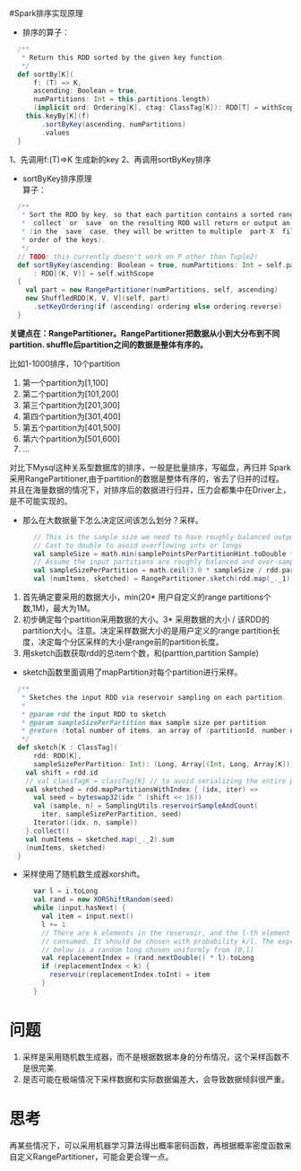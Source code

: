 #Spark排序实现原理

* 排序的算子：
```scala
  /**
   * Return this RDD sorted by the given key function.
   */
  def sortBy[K](
      f: (T) => K,
      ascending: Boolean = true,
      numPartitions: Int = this.partitions.length)
      (implicit ord: Ordering[K], ctag: ClassTag[K]): RDD[T] = withScope {
    this.keyBy[K](f)
        .sortByKey(ascending, numPartitions)
        .values
  }

```

1、先调用f:(T)=>K 生成新的key
2、再调用sortByKey排序

* sortByKey排序原理  
算子：
```scala
  /**
   * Sort the RDD by key, so that each partition contains a sorted range of the elements. Calling
   * `collect` or `save` on the resulting RDD will return or output an ordered list of records
   * (in the `save` case, they will be written to multiple `part-X` files in the filesystem, in
   * order of the keys).
   */
  // TODO: this currently doesn't work on P other than Tuple2!
  def sortByKey(ascending: Boolean = true, numPartitions: Int = self.partitions.length)
      : RDD[(K, V)] = self.withScope
  {
    val part = new RangePartitioner(numPartitions, self, ascending)
    new ShuffledRDD[K, V, V](self, part)
      .setKeyOrdering(if (ascending) ordering else ordering.reverse)
  }
```

**关键点在：RangePartitioner。RangePartitioner把数据从小到大分布到不同partition.
shuffle后partition之间的数据是整体有序的。**

比如1-1000排序，10个partition  

1. 第一个partition为[1,100]  
2. 第二个partition为[101,200]  
3. 第三个partition为[201,300]
4. 第四个partition为[301,400]
5. 第五个partition为[401,500]
6. 第六个partition为[501,600]
7. ...

对比下Mysql这种关系型数据库的排序，一般是批量排序，写磁盘，再归并
Spark采用RangePartitioner,由于partition的数据是整体有序的，省去了归并的过程。
并且在海量数据的情况下，对排序后的数据进行归并，压力会都集中在Driver上，是不可能实现的。


* 那么在大数据量下怎么决定区间该怎么划分？采样。
```scala
      // This is the sample size we need to have roughly balanced output partitions, capped at 1M.
      // Cast to double to avoid overflowing ints or longs
      val sampleSize = math.min(samplePointsPerPartitionHint.toDouble * partitions, 1e6)
      // Assume the input partitions are roughly balanced and over-sample a little bit.
      val sampleSizePerPartition = math.ceil(3.0 * sampleSize / rdd.partitions.length).toInt
      val (numItems, sketched) = RangePartitioner.sketch(rdd.map(_._1), sampleSizePerPartition)
```

1. 首先确定要采用的数据大小，min(20* 用户自定义的range partitions个数,1M)，最大为1M。
2. 初步确定每个partition采用数据的大小。3* 采用数据的大小 / 该RDD的partition大小。注意。决定采样数据大小的是用户定义的range partition长度，决定每个分区采样的大小是range前的partition长度。
3. 用sketch函数获取rdd的总item个数，和(parttion,partition Sample)


* sketch函数里面调用了mapPartition对每个partition进行采样。  

```scala
  /**
   * Sketches the input RDD via reservoir sampling on each partition.
   *
   * @param rdd the input RDD to sketch
   * @param sampleSizePerPartition max sample size per partition
   * @return (total number of items, an array of (partitionId, number of items, sample))
   */
  def sketch[K : ClassTag](
      rdd: RDD[K],
      sampleSizePerPartition: Int): (Long, Array[(Int, Long, Array[K])]) = {
    val shift = rdd.id
    // val classTagK = classTag[K] // to avoid serializing the entire partitioner object
    val sketched = rdd.mapPartitionsWithIndex { (idx, iter) =>
      val seed = byteswap32(idx ^ (shift << 16))
      val (sample, n) = SamplingUtils.reservoirSampleAndCount(
        iter, sampleSizePerPartition, seed)
      Iterator((idx, n, sample))
    }.collect()
    val numItems = sketched.map(_._2).sum
    (numItems, sketched)
  }
```

* 采样使用了随机数生成器xorshift。

```scala
      var l = i.toLong
      val rand = new XORShiftRandom(seed)
      while (input.hasNext) {
        val item = input.next()
        l += 1
        // There are k elements in the reservoir, and the l-th element has been
        // consumed. It should be chosen with probability k/l. The expression
        // below is a random long chosen uniformly from [0,l)
        val replacementIndex = (rand.nextDouble() * l).toLong
        if (replacementIndex < k) {
          reservoir(replacementIndex.toInt) = item
        }
      }
```

# 问题
1. 采样是采用随机数生成器，而不是根据数据本身的分布情况，这个采样函数不是很完美.
2. 是否可能在极端情况下采样数据和实际数据偏差大，会导致数据倾斜很严重。


# 思考
再某些情况下，可以采用机器学习算法得出概率密码函数，再根据概率密度函数来自定义RangePartitioner，可能会更合理一点。
